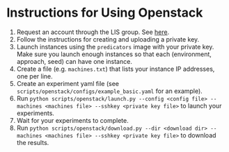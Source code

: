 # Instructions for Using Openstack

1. Request an account through the LIS group. See [here](https://tig.csail.mit.edu/shared-computing/open-stack/quick-start/).
2. Follow the instructions for creating and uploading a private key.
3. Launch instances using the `predicators` image with your private key. Make sure you launch enough instances so that each (environment, approach, seed) can have one instance.
4. Create a file (e.g. `machines.txt`) that lists your instance IP addresses, one per line.
5. Create an experiment yaml file (see `scripts/openstack/configs/example_basic.yaml` for an example).
6. Run `python scripts/openstack/launch.py --config <config file> --machines <machines file> --sshkey <private key file>` to launch your experiments.
7. Wait for your experiments to complete.
8. Run `python scripts/openstack/download.py --dir <download dir> --machines <machines file> --sshkey <private key file>` to download the results.
